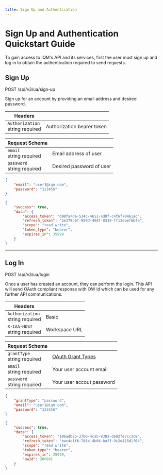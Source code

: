 ```yaml
---
title: Sign Up and Authentication
---
```


# Sign Up and Authentication Quickstart Guide

To gain access to IQM's API and its services, first the user must sign up and log in to obtain the authentication required to send requests.

## Sign Up

<span class="badge badge--success">POST</span> <span class="path-text">/api/v3/ua/sign-up</span>

Sign up for an account by providing an email address and desired password.

<div class="container">
  <div class="child1">

| Headers | |
| ---- | --- |
| `Authorization` <br /><span class="type-text">string</span> <span class="required-text">required</span> | Authorization bearer token |

| Request Schema |  |
| ---- | --- |
| `email` <br /><span class="type-text">string</span> <span class="required-text">required</span> | Email address of user |
| `password` <br /><span class="type-text">string</span> <span class="required-text">required</span> | Desired password of user |

</div><div class="child2">

```json title="Request Sample"
{
    "email": "user1@iqm.com",
    "password": "123456"
}
```

```json title="Response 200"
{
    "success": true,
    "data": {
        "access_token": "d90fa7de-534c-4652-ad8f-c4f6f70461ac",
        "refresh_token": "2e379c6f-959d-498f-8319-ff13ebef6bfe",
        "scope": "read write",
        "token_type": "bearer",
        "expires_in": 35999
    }
}
```

</div></div>

---

## Log In

<span class="badge badge--success">POST</span> <span class="path-text">/api/v3/ua/login</span>

<div class="container">
  <div class="child1">

Once a user has created an account, they can perform the login. This API will send OAuth compliant response with OW Id which can be used for any further API communications.

| Headers |  |
| ---- | --- |
| `Authorization` <br /><span class="type-text">string</span> <span class="required-text">required</span> | Basic |
| `X-IAA-HOST` <br /><span class="type-text">string</span> <span class="required-text">required</span>| Workspace URL |

| Request Schema |  |
| ---- | --- |
| `grantType` <br /><span class="type-text">string</span> <span class="required-text">required</span> | [OAuth Grant Types](https://oauth.net/2/grant-types/) |
| `email` <br /><span class="type-text">string</span> <span class="required-text">required</span> | Your user account email |
| `password` <br /><span class="type-text">string</span> <span class="required-text">required</span> | Your user accout password |

</div><div class="child2">

```json title="Request Sample"
{
    "grantType": "password",
    "email": "user1@iqm.com",
    "password": "123456"
}
```

```json title="Response 200"
{
    "success": true,
    "data": {
        "access_token": "106adb25-37b0-4cab-8381-d682fe7cc3c8",
        "refresh_token": "eac4c1f6-781e-4b04-baff-9c2e415d1f64",
        "scope": "read write",
        "token_type": "bearer",
        "expires_in": 35999,
        "owId": 200001
    }
}
```

</div></div>